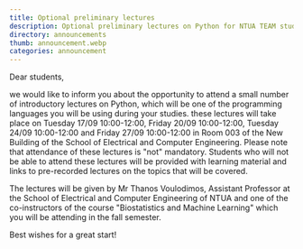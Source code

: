 ```yaml
---
title: Optional preliminary lectures
description: Optional preliminary lectures on Python for NTUA TEAM students
directory: announcements
thumb: announcement.webp
categories: announcement
---
```


Dear students,

we would like to inform you about the opportunity to attend a small number of introductory lectures on Python, which will be one of the programming languages you will be using during your studies. these lectures will take place on Tuesday 17/09 10:00-12:00, Friday 20/09 10:00-12:00, Tuesday 24/09 10:00-12:00 and Friday 27/09 10:00-12:00 in Room 003 of the New Building of the School of Electrical and Computer Engineering. Please note that attendance of these lectures is "not" mandatory. Students who will not be able to attend these lectures will be provided with learning material and links to pre-recorded lectures on the topics that will be covered.

The lectures will be given by Mr Thanos Voulodimos, Assistant Professor at the School of Electrical and Computer Engineering of NTUA and one of the co-instructors of the course "Biostatistics and Machine Learning" which you will be attending in the fall semester.

Best wishes for a great start!
